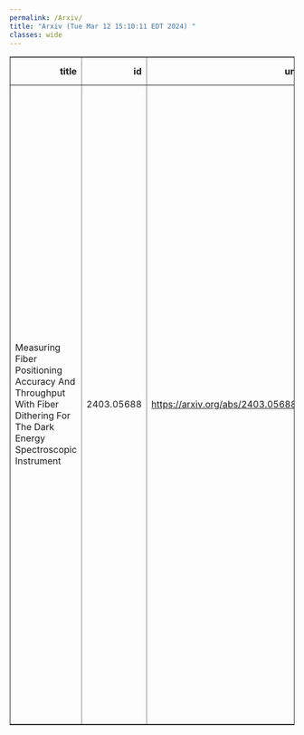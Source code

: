 ```yaml
---
permalink: /Arxiv/
title: "Arxiv (Tue Mar 12 15:10:11 EDT 2024) "
classes: wide
---
```

<table border="1" class="dataframe">
  <thead>
    <tr style="text-align: right;">
      <th>title</th>
      <th>id</th>
      <th>url</th>
      <th>authors</th>
      <th>Local Authors</th>
    </tr>
  </thead>
  <tbody>
    <tr>
      <td>Measuring Fiber Positioning Accuracy And Throughput With Fiber Dithering   For The Dark Energy Spectroscopic Instrument</td>
      <td>2403.05688</td>
      <td><a href="https://arxiv.org/abs/2403.05688" target="_blank">https://arxiv.org/abs/2403.05688</a></td>
      <td>E. F. Schlafly, D. Schlegel, S. Benzvi, A. Raichoor, J. E. Forero-Romero, J. Aguilar, S. Ahlen, S. Bailey, A. Bault, D. Brooks, T. Claybaugh, K. Dawson, A. De La Macorra, Arjun Dey, P. Doel, E. Gaztañaga, S. Gontcho A Gontcho, J. Guy, C. Hahn, K. Honscheid, J. Jimenez, S. Kent, D. Kirkby, T. Kisner, A. Kremin, A. Lambert, M. Landriau, M. E. Levi, M. Manera, P. Martini, A. Meisner, R. Miquel, J. Moustakas, A. D. Myers, J. Nie, N. Palanque-Delabrouille, W. J. Percival, C. Poppett, F. Prada, D. Rabinowitz, M. Rezaie, G. Rossi, E. Sanchez, M. Schubnell, R. Sharples, J. Silber, G. Tarlé, B. A. Weaver, Z. Zhou, H. Zou</td>
      <td>Klaus Honscheid, Paul Martini</td>
    </tr>
  </tbody>
</table>